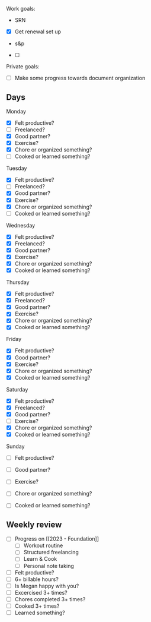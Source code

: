 Work goals:
-   SRN
- [x]   Get renewal set up

-   s&p
- [ ] 

Private goals:
- [ ]   Make some progress towards document organization

## Days
Monday
- [x] Felt productive?
- [ ] Freelanced?
- [x] Good partner?
- [x] Exercise?
- [x] Chore or organized something?
- [ ] Cooked or learned something?

Tuesday
- [x] Felt productive?
- [ ] Freelanced?
- [x] Good partner?
- [x] Exercise?
- [x] Chore or organized something?
- [ ] Cooked or learned something?

Wednesday
- [x] Felt productive?
- [x] Freelanced?
- [x] Good partner?
- [x] Exercise?
- [x] Chore or organized something?
- [x] Cooked or learned something?

Thursday
- [x] Felt productive?
- [x] Freelanced?
- [x] Good partner?
- [x] Exercise?
- [x] Chore or organized something?
- [x] Cooked or learned something?

Friday
- [x] Felt productive?
- [x] Good partner?
- [x] Exercise?
- [x] Chore or organized something?
- [x] Cooked or learned something?

Saturday
- [x] Felt productive?
- [x] Freelanced?
- [x] Good partner?
- [ ] Exercise?
- [x] Chore or organized something?
- [x] Cooked or learned something?

Sunday
- [ ] Felt productive?
- [ ] Good partner?
- [ ] Exercise?
- [ ] Chore or organized something?
- [ ] Cooked or learned something?


## Weekly review
- [ ] Progress on [[2023 - Foundation]]
	- [ ] Workout routine
	- [ ] Structured freelancing
	- [ ] Learn & Cook
	- [ ] Personal note taking
- [ ] Felt productive?
- [ ] 6+ billable hours?
- [ ] Is Megan happy with you?
- [ ] Excercised  3+ times?
- [ ] Chores completed 3+ times?
- [ ] Cooked 3+ times?
- [ ] Learned something?